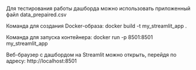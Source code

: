 Для тестирования работы дашборда можно использовать приложенный файл data_prepaired.csv

Команда для создания Docker-образа: docker build -t my_streamlit_app . 

Команда для запуска контейнера: docker run -p 8501:8501 my_streamlit_app 

Веб-браузер с дашбордом на Streamlit можно открыть, перейдя по адресу: http://localhost:8501 
